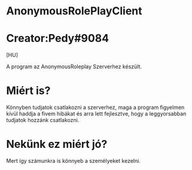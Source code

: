 # AnonymousRolePlayClient
# Creator:Pedy#9084

[HU]

A program az AnonymousRoleplay Szerverhez készült.
# Miért is? 

Könnyben tudjatok csatlakozni a szerverhez, maga a program figyelmen kívül haddja a fivem hibákat és arra lett fejlesztve, hogy a leggyorsabban tudjatok hozzánk csatlakozni.
# Nekünk ez miért jó? 

Mert így számunkra is könnyeb a személyeket kezelni.

